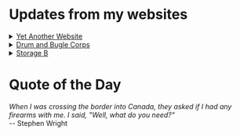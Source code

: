 # Updates from my websites

<details><summary> <a href="https://www.amon-hen.com">Yet Another Website</a> </summary>

* <a href="https://www.amon-hen.com/science/34505">RiffTrax – Why Study Science</a>
* <a href="https://www.amon-hen.com/computing/internet/www/435">Quote of the Day</a>
* <a href="https://www.amon-hen.com/food/34501">Mmmm, Good luck surge come</a>
* <a href="https://www.amon-hen.com/television/8560">MST3K 0203 – Jungle Goddess</a>
* <a href="https://www.amon-hen.com/politics/34497">Last Week Tonight – S2 E22: Mandatory Minimums, Iran & FIFA Update</a>
* <a href="https://www.amon-hen.com/television/6119">MST3K Short 0701 – Once Upon A Honeymoon</a>
* <a href="https://www.amon-hen.com/movies/34493">The Beatniks (1959)</a>
* <a href="https://www.amon-hen.com/music/drums-and-percussion/34488">Drumming: Pt. I</a>
* <a href="https://www.amon-hen.com/books/297">Reading: An Epitaph in Rust</a>
* <a href="https://www.amon-hen.com/politics/34486">Trump is aggressively ignorant</a>
</details>

<details><summary> <a href="https://www.drum-corps.net">Drum and Bugle Corps</a> </summary>

* <a href="https://www.drum-corps.net/scores/dci/3832">DCI Denton  (2025)</a>
* <a href="https://www.drum-corps.net/scores/dci/3829">DCI Waco  (2025)</a>
* <a href="https://www.drum-corps.net/scores/dci/3825">DCI West Texas (2025)</a>
* <a href="https://www.drum-corps.net/scores/dci/3822">DCI New Mexico (2025)</a>
* <a href="https://www.drum-corps.net/scores/dci/3818">DCI Broken Arrow (2025)</a>
* <a href="https://www.drum-corps.net/scores/dci/3815">Brass Impact (2025)</a>
* <a href="https://www.drum-corps.net/scores/dci/3808">So Cal Classic: Open Class Pacific Championship Finals (2025)</a>
* <a href="https://www.drum-corps.net/scores/dci/3805">Drums Across the Desert (2025)</a>
* <a href="https://www.drum-corps.net/scores/dci/3802">Drum Corps at the Rose Bowl (2025)</a>
* <a href="https://www.drum-corps.net/scores/dci/3798">Cavalcade of Brass (2025)</a>
</details>

<details><summary> <a href="https://www.storage-b.com">Storage B</a> </summary>

* <a href="https://www.storage-b.com/math-numerical-analysis/1081">Crummy Code from Copilot</a>
* <a href="https://www.storage-b.com/humor/1067">Meeting Driven Development</a>
* <a href="https://www.storage-b.com/c/1057">CLion Is Now Free for Non-Commercial Use</a>
* <a href="https://www.storage-b.com/humor/1052">Programmers Then and Now</a>
* <a href="https://www.storage-b.com/c/1050">Strategies for Developing Safety-Critical Software in C++</a>
* <a href="https://www.storage-b.com/ai/1048">What trillion-dollar problem is AI trying to solve?</a>
* <a href="https://www.storage-b.com/math-numerical-analysis/1036">Hypot</a>
* <a href="https://www.storage-b.com/c/1015">Uploading Consciousness</a>
* <a href="https://www.storage-b.com/humor/1003">SCRUM: An Honest Ad</a>
* <a href="https://www.storage-b.com/humor/996">Agile vs. Waterfall</a>
</details>

# Quote of the Day
<p><em>When I was crossing the border into Canada, they asked if I had any firearms with me. I said, "Well, what do you need?"</em><br /> -- Stephen Wright</p>